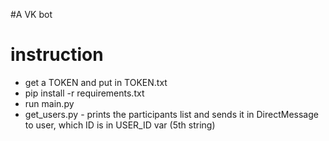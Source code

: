 #A VK bot
# instruction
- get a TOKEN and put in TOKEN.txt
- pip install -r requirements.txt
- run main.py
- get_users.py - prints the participants list and sends it in DirectMessage to user, which ID is in USER_ID var (5th string)
